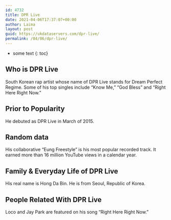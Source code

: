 ```yaml
---
id: 4732
title: DPR Live
date: 2021-04-06T17:37:07+00:00
author: Laima
layout: post
guid: https://ukdataservers.com/dpr-live/
permalink: /04/06/dpr-live/
---
```


* some text
{: toc}


## Who is DPR Live
                  
                  
                  
South Korean rap artist whose name of DPR Live stands for Dream Perfect Regime. Some of his top singles include &#8220;Know Me,&#8221; &#8220;God Bless&#8221; and &#8220;Right Here Right Now.&#8221;
                  
              
            
              
            
                
                
                
## Prior to Popularity
                  
                  
                  
He debuted as DPR Live in March of 2015.
                  
              
            
              
            
                
                
                
## Random data
                  
                  
                  
His collaborative &#8220;Eung Freestyle&#8221; is his most popular recorded track. It earned more than 16 million YouTube views in a calendar year.
                  
              
            
              
            
                
                
                
## Family & Everyday Life of DPR Live
                  
                  
                  
His real name is Hong Da Bin. He is from Seoul, Republic of Korea.
                  
              
            
              
            
                
                
                
## People Related With DPR Live
                  
                  
                  
Loco and Jay Park are featured on his song &#8220;Right Here Right Now.&#8221;
                  
              
            
              
            
                
              
            
              
              
            
            
              
            
          
          
          